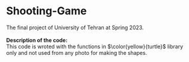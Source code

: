 # Shooting-Game
The final project of University of Tehran at Spring 2023.</br></br>
<b>Description of the code:</b></br>
This code is wroted with the functions in $\color{yellow}{turtle}$ library only and not used from any photo for making the shapes.

